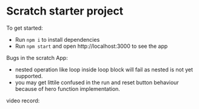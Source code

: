 # Scratch starter project

To get started:

- Run `npm i` to install dependencies
- Run `npm start` and open http://localhost:3000 to see the app

Bugs in the scratch App:
- nested operation like loop inside loop block will fail as nested is not yet supported.
- you may get littile confused in the run and reset button behaviour because of hero function implementation.

video record:
